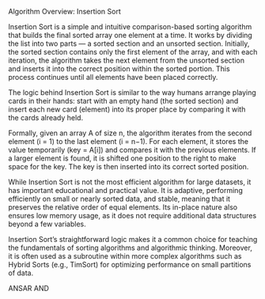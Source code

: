 Algorithm Overview: Insertion Sort

Insertion Sort is a simple and intuitive comparison-based sorting algorithm that builds the final sorted array one element at a time. It works by dividing the list into two parts — a sorted section and an unsorted section. Initially, the sorted section contains only the first element of the array, and with each iteration, the algorithm takes the next element from the unsorted section and inserts it into the correct position within the sorted portion. This process continues until all elements have been placed correctly.

The logic behind Insertion Sort is similar to the way humans arrange playing cards in their hands: start with an empty hand (the sorted section) and insert each new card (element) into its proper place by comparing it with the cards already held.

Formally, given an array A of size n, the algorithm iterates from the second element (i = 1) to the last element (i = n−1). For each element, it stores the value temporarily (key = A[i]) and compares it with the previous elements. If a larger element is found, it is shifted one position to the right to make space for the key. The key is then inserted into its correct sorted position.

While Insertion Sort is not the most efficient algorithm for large datasets, it has important educational and practical value. It is adaptive, performing efficiently on small or nearly sorted data, and stable, meaning that it preserves the relative order of equal elements. Its in-place nature also ensures low memory usage, as it does not require additional data structures beyond a few variables.

Insertion Sort’s straightforward logic makes it a common choice for teaching the fundamentals of sorting algorithms and algorithmic thinking. Moreover, it is often used as a subroutine within more complex algorithms such as Hybrid Sorts (e.g., TimSort) for optimizing performance on small partitions of data.




ANSAR AND